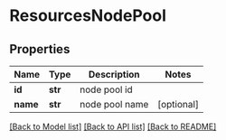 # ResourcesNodePool

## Properties
Name | Type | Description | Notes
------------ | ------------- | ------------- | -------------
**id** | **str** | node pool id | 
**name** | **str** | node pool name | [optional] 

[[Back to Model list]](../README.md#documentation-for-models) [[Back to API list]](../README.md#documentation-for-api-endpoints) [[Back to README]](../README.md)

